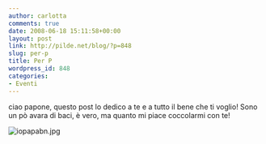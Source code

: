 ```yaml
---
author: carlotta
comments: true
date: 2008-06-18 15:11:58+00:00
layout: post
link: http://pilde.net/blog/?p=848
slug: per-p
title: Per P
wordpress_id: 848
categories:
- Eventi
---
```


ciao papone,
questo post lo dedico a te e a tutto il bene che ti voglio!
Sono un pò avara di baci, è vero, ma quanto mi piace coccolarmi con te!

![iopapabn.jpg](http://pilde.net/blog/wp-content/uploads/2008/06/iopapabn.jpg)



